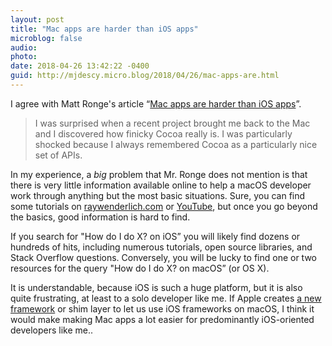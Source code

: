 ```yaml
---
layout: post
title: "Mac apps are harder than iOS apps"
microblog: false
audio: 
photo: 
date: 2018-04-26 13:42:22 -0400
guid: http://mjdescy.micro.blog/2018/04/26/mac-apps-are.html
---
```

I agree with Matt Ronge's article “[Mac apps are harder than iOS apps](https://medium.com/astro-hq/mac-apps-are-harder-than-ios-apps-614338e2e470)”.

> I was surprised when a recent project brought me back to the Mac and I discovered how finicky Cocoa really is. I was particularly shocked because I always remembered Cocoa as a particularly nice set of APIs. 

In my experience, a _big_ problem that Mr. Ronge does not mention is that there is very little information available online to help a macOS developer work through anything but the most basic situations. Sure, you can find some tutorials on [raywenderlich.com](https://www.raywenderlich.com/category/macos) or [YouTube](https://www.youtube.com/channel/UCDg-YmnNehm3KB0BpytkUJg), but once you go beyond the basics, good information is hard to find.

If you search for "How do I do X? on iOS” you will likely find dozens or hundreds of hits, including numerous tutorials, open source libraries, and Stack Overflow questions. Conversely, you will be lucky to find one or two resources for the query "How do I do X? on macOS” (or OS X). 

It is understandable, because iOS is such a huge platform, but it is also quite frustrating, at least to a solo developer like me. If Apple creates [a new framework](https://www.bloomberg.com/news/articles/2017-12-20/apple-is-said-to-have-plan-to-combine-iphone-ipad-and-mac-apps) or shim layer to let us use iOS frameworks on macOS, I think it would make making Mac apps a lot easier for predominantly iOS-oriented developers like me..
